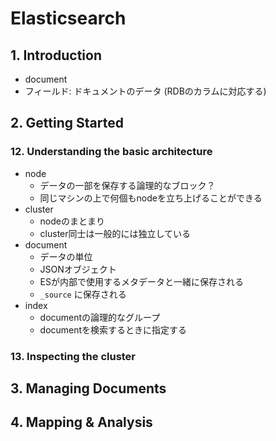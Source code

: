 # Elasticsearch

## 1. Introduction

- document
- フィールド: ドキュメントのデータ (RDBのカラムに対応する)

## 2. Getting Started

### 12. Understanding the basic architecture

- node
  - データの一部を保存する論理的なブロック？
  - 同じマシンの上で何個もnodeを立ち上げることができる
- cluster
  - nodeのまとまり
  - cluster同士は一般的には独立している
- document
  - データの単位
  - JSONオブジェクト
  - ESが内部で使用するメタデータと一緒に保存される
  - `_source` に保存される
- index
  - documentの論理的なグループ
  - documentを検索するときに指定する

### 13. Inspecting the cluster

## 3. Managing Documents

## 4. Mapping & Analysis
